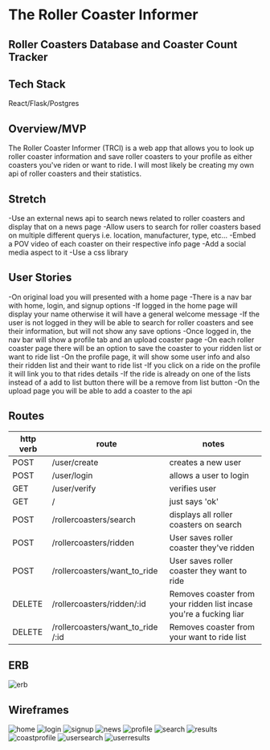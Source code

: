 # The Roller Coaster Informer

## Roller Coasters Database and Coaster Count Tracker

## Tech Stack
React/Flask/Postgres

## Overview/MVP
The Roller Coaster Informer (TRCI) is a web app that allows you to look up roller coaster information and save roller coasters to your profile as either coasters you've riden or want
to ride. I will most likely be creating my own api of roller coasters and their statistics. 

## Stretch
-Use an external news api to search news related to roller coasters and display that on a news page
-Allow users to search for roller coasters based on multiple different querys i.e. location, manufacturer, type, etc... 
-Embed a POV video of each coaster on their respective info page
-Add a social media aspect to it 
-Use a css library 

## User Stories
-On original load you will presented with a home page
-There is a nav bar with home, login, and signup options
-If logged in the home page will display your name otherwise it will have a general welcome message
-If the user is not logged in they will be able to search for roller coasters and see their 
information, but will not show any save options
-Once logged in, the nav bar will show a profile tab and an upload coaster page
-On each roller coaster page there will be an option to save the coaster to your ridden list or want to ride list
-On the profile page, it will show some user info and also their ridden list and their want to ride list
-If you click on a ride on the profile it will link you to that rides details 
-If the ride is already on one of the lists instead of a add to list button there will be a remove from list button
-On the upload page you will be able to add a coaster to the api 

## Routes
| http verb  | route | notes | 
| ------------- | ------------- | --- | 
| POST | /user/create | creates a new user |
| POST | /user/login | allows a user to login |
| GET | /user/verify | verifies user |
|GET    | /                              | just says 'ok' |
|POST    | /rollercoasters/search                        |displays all roller coasters on search
|POST    | /rollercoasters/ridden                        |User saves roller coaster they've ridden
|POST    | /rollercoasters/want_to_ride                        |User saves roller coaster they want to ride
|DELETE    | /rollercoasters/ridden/:id                        |Removes coaster from your ridden list incase you're a fucking liar
|DELETE    | /rollercoasters/want_to_ride /:id                        |Removes coaster from your want to ride list 

## ERB
![erb](./erb.png)

## Wireframes
![home](./frames/home.png)
![login](./frames/Login.png)
![signup](./frames/Signup.png)
![news](./frames/news.png)
![profile](./frames/profile.png)
![search](./frames/searchdatabase.png)
![results](./frames/searchresults.png)
![coastprofile](./frames/onecoast.png)
![usersearch](./frames/usersearch.png)
![userresults](./frames/userresults.png)




